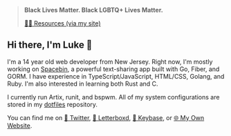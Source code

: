 > **Black Lives Matter. Black LGBTQ+ Lives Matter.**
>
> [✊🏿 Resources (via my site)](https://lukewhrit.xyz/resources.html)

## Hi there, I'm Luke 👋

I'm a 14 year old web developer from New Jersey. Right now, I'm mostly working on [Spacebin](spacebin-org/spacebin), a powerful text-sharing app built with Go, Fiber, and GORM. I have experience in TypeScript/JavaScript, HTML/CSS, Golang, and Ruby. I'm also interested in learning both Rust and C.

I currently run Artix, runit, and bspwm. All of my system configurations are stored in my [dotfiles](lukewhrit/dotfiles) repository.

You can find me on [🦜 Twitter](https://twitter.com/luke_324), [🎥 Letterboxd](https://letterboxd.com/Luke_324/), [🔑 Keybase](https://keybase.io/luke324), or [🌐 My Own Website](https://lukewhrit.xyz).
